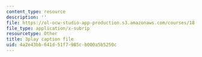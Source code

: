 ```yaml
---
content_type: resource
description: ''
file: https://ol-ocw-studio-app-production.s3.amazonaws.com/courses/18-s997-introduction-to-matlab-programming-fall-2011/4a2e43bb641d51f7985cb000a5b5250c_8wiIV-NfYwc.vtt
file_type: application/x-subrip
resourcetype: Other
title: 3play caption file
uid: 4a2e43bb-641d-51f7-985c-b000a5b5250c
---
```

